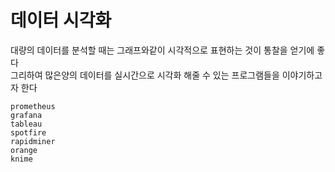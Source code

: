 # 데이터 시각화

대량의 데이터를 분석할 때는 그래프와같이 시각적으로 표현하는 것이 통찰을 얻기에 좋다  
그리하여 많은양의 데이터를 실시간으로 시각화 해줄 수 있는 프로그램들을 이야기하고자 한다

    prometheus
    grafana
    tableau
    spotfire
    rapidminer
    orange
    knime
